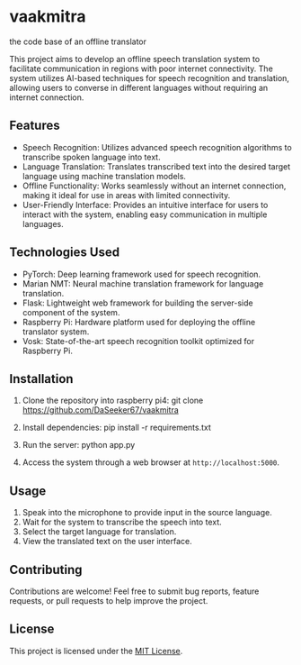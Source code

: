 # vaakmitra
the code base of an offline translator 

This project aims to develop an offline speech translation system to facilitate communication in regions with poor internet connectivity. The system utilizes AI-based techniques for speech recognition and translation, allowing users to converse in different languages without requiring an internet connection.

## Features

- Speech Recognition: Utilizes advanced speech recognition algorithms to transcribe spoken language into text.
- Language Translation: Translates transcribed text into the desired target language using machine translation models.
- Offline Functionality: Works seamlessly without an internet connection, making it ideal for use in areas with limited connectivity.
- User-Friendly Interface: Provides an intuitive interface for users to interact with the system, enabling easy communication in multiple languages.

## Technologies Used

- PyTorch: Deep learning framework used for speech recognition.
- Marian NMT: Neural machine translation framework for language translation.
- Flask: Lightweight web framework for building the server-side component of the system.
- Raspberry Pi: Hardware platform used for deploying the offline translator system.
- Vosk: State-of-the-art speech recognition toolkit optimized for Raspberry Pi.

## Installation

1. Clone the repository into raspberry pi4: git clone https://github.com/DaSeeker67/vaakmitra
2.  Install dependencies:
pip install -r requirements.txt
3. Run the server:
python app.py

4. Access the system through a web browser at `http://localhost:5000`.

## Usage

1. Speak into the microphone to provide input in the source language.
2. Wait for the system to transcribe the speech into text.
3. Select the target language for translation.
4. View the translated text on the user interface.

## Contributing

Contributions are welcome! Feel free to submit bug reports, feature requests, or pull requests to help improve the project.

## License

This project is licensed under the [MIT License](LICENSE).
